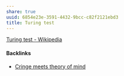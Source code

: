 ```yaml
---
share: true
uuid: 6854e23e-3591-4432-9bcc-c82f2121ebd3
title: Turing test
---
```

[Turing test - Wikipedia](https://en.wikipedia.org/wiki/Turing_test)

#### Backlinks

* [Cringe meets theory of mind](/cef3066c-8a14-467b-979e-9036068e3653)